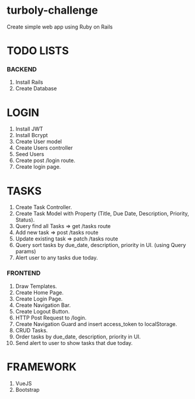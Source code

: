 # turboly-challenge
Create simple web app using Ruby on Rails

# TODO LISTS

### BACKEND

1. Install Rails
2. Create Database

# LOGIN
1. Install JWT
2. Install Bcrypt
3. Create User model
4. Create Users controller
5. Seed Users
6. Create post /login route.
7. Create login page.

# TASKS
1. Create Task Controller.
2. Create Task Model with Property (Title, Due Date, Description, Priority, Status).
3. Query find all Tasks => get /tasks route
4. Add new task => post /tasks route
5. Update existing task => patch /tasks route
6. Query sort tasks by due_date, description, priority in UI. (using Query params)
7. Alert user to any tasks due today.

### FRONTEND

1. Draw Templates.
2. Create Home Page.
3. Create Login Page.
4. Create Navigation Bar.
5. Create Logout Button.
6. HTTP Post Request to /login.
7. Create Navigation Guard and insert access_token to localStorage.
8. CRUD Tasks.
9. Order tasks by due_date, description, priority in UI.
10. Send alert to user to show tasks that due today.

# FRAMEWORK
1. VueJS
2. Bootstrap